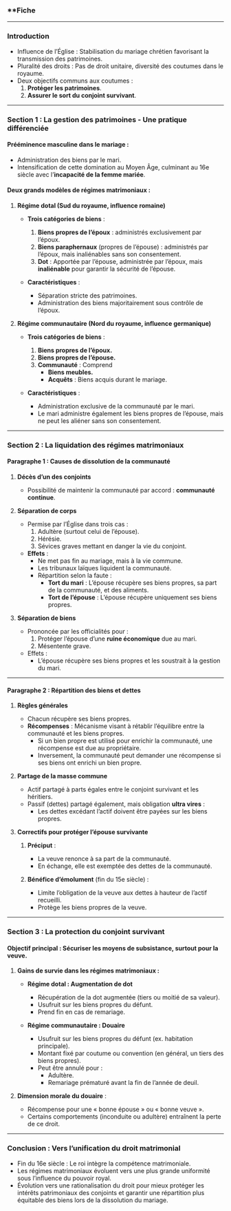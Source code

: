 ### **Fiche 
---

### **Introduction**

- Influence de l’Église : Stabilisation du mariage chrétien favorisant la transmission des patrimoines.
- Pluralité des droits : Pas de droit unitaire, diversité des coutumes dans le royaume.
- Deux objectifs communs aux coutumes :
    1. **Protéger les patrimoines**.
    2. **Assurer le sort du conjoint survivant**.

---

### **Section 1 : La gestion des patrimoines - Une pratique différenciée**

#### **Prééminence masculine dans le mariage :**

- Administration des biens par le mari.
- Intensification de cette domination au Moyen Âge, culminant au 16e siècle avec l’**incapacité de la femme mariée**.

#### **Deux grands modèles de régimes matrimoniaux :**

1. **Régime dotal (Sud du royaume, influence romaine)**
    
    - **Trois catégories de biens** :
        
        1. **Biens propres de l’époux** : administrés exclusivement par l’époux.
        2. **Biens paraphernaux** (propres de l’épouse) : administrés par l’époux, mais inaliénables sans son consentement.
        3. **Dot** : Apportée par l’épouse, administrée par l’époux, mais **inaliénable** pour garantir la sécurité de l’épouse.
    - **Caractéristiques** :
        
        - Séparation stricte des patrimoines.
        - Administration des biens majoritairement sous contrôle de l’époux.
2. **Régime communautaire (Nord du royaume, influence germanique)**
    
    - **Trois catégories de biens** :
        
        1. **Biens propres de l’époux.**
        2. **Biens propres de l’épouse.**
        3. **Communauté** : Comprend
            - **Biens meubles.**
            - **Acquêts** : Biens acquis durant le mariage.
    - **Caractéristiques** :
        
        - Administration exclusive de la communauté par le mari.
        - Le mari administre également les biens propres de l’épouse, mais ne peut les aliéner sans son consentement.

---

### **Section 2 : La liquidation des régimes matrimoniaux**

#### **Paragraphe 1 : Causes de dissolution de la communauté**

1. **Décès d’un des conjoints**
    
    - Possibilité de maintenir la communauté par accord : **communauté continue**.
2. **Séparation de corps**
    
    - Permise par l’Église dans trois cas :
        1. Adultère (surtout celui de l’épouse).
        2. Hérésie.
        3. Sévices graves mettant en danger la vie du conjoint.
    - **Effets** :
        - Ne met pas fin au mariage, mais à la vie commune.
        - Les tribunaux laïques liquident la communauté.
        - Répartition selon la faute :
            - **Tort du mari** : L’épouse récupère ses biens propres, sa part de la communauté, et des aliments.
            - **Tort de l’épouse** : L’épouse récupère uniquement ses biens propres.
3. **Séparation de biens**
    
    - Prononcée par les officialités pour :
        1. Protéger l’épouse d’une **ruine économique** due au mari.
        2. Mésentente grave.
    - Effets :
        - L’épouse récupère ses biens propres et les soustrait à la gestion du mari.

---

#### **Paragraphe 2 : Répartition des biens et dettes**

1. **Règles générales**
    
    - Chacun récupère ses biens propres.
    - **Récompenses** : Mécanisme visant à rétablir l’équilibre entre la communauté et les biens propres.
        - Si un bien propre est utilisé pour enrichir la communauté, une récompense est due au propriétaire.
        - Inversement, la communauté peut demander une récompense si ses biens ont enrichi un bien propre.
2. **Partage de la masse commune**
    
    - Actif partagé à parts égales entre le conjoint survivant et les héritiers.
    - Passif (dettes) partagé également, mais obligation **ultra vires** :
        - Les dettes excédant l’actif doivent être payées sur les biens propres.
3. **Correctifs pour protéger l’épouse survivante**
    
    1. **Préciput** :
        
        - La veuve renonce à sa part de la communauté.
        - En échange, elle est exemptée des dettes de la communauté.
    2. **Bénéfice d’émolument** (fin du 15e siècle) :
        
        - Limite l’obligation de la veuve aux dettes à hauteur de l’actif recueilli.
        - Protège les biens propres de la veuve.

---

### **Section 3 : La protection du conjoint survivant**

#### **Objectif principal** : Sécuriser les moyens de subsistance, surtout pour la veuve.

1. **Gains de survie dans les régimes matrimoniaux :**
    
    - **Régime dotal : Augmentation de dot**
        
        - Récupération de la dot augmentée (tiers ou moitié de sa valeur).
        - Usufruit sur les biens propres du défunt.
        - Prend fin en cas de remariage.
    - **Régime communautaire : Douaire**
        
        - Usufruit sur les biens propres du défunt (ex. habitation principale).
        - Montant fixé par coutume ou convention (en général, un tiers des biens propres).
        - Peut être annulé pour :
            - Adultère.
            - Remariage prématuré avant la fin de l’année de deuil.
2. **Dimension morale du douaire** :
    
    - Récompense pour une « bonne épouse » ou « bonne veuve ».
    - Certains comportements (inconduite ou adultère) entraînent la perte de ce droit.

---

### **Conclusion : Vers l’unification du droit matrimonial**

- Fin du 16e siècle : Le roi intègre la compétence matrimoniale.
- Les régimes matrimoniaux évoluent vers une plus grande uniformité sous l’influence du pouvoir royal.
- Évolution vers une rationalisation du droit pour mieux protéger les intérêts patrimoniaux des conjoints et garantir une répartition plus équitable des biens lors de la dissolution du mariage.